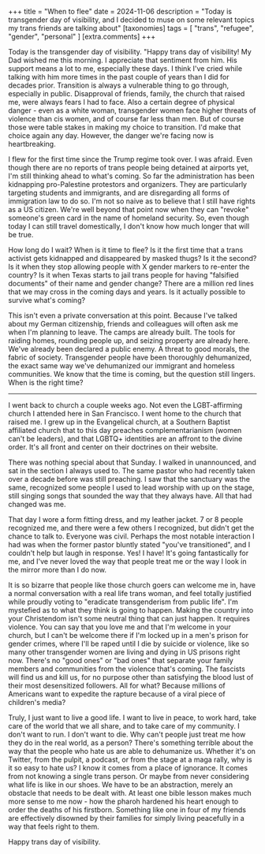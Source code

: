 +++
title = "When to flee"
date = 2024-11-06
description = "Today is transgender day of visibility, and I decided to muse on some relevant topics my trans friends are talking about"
[taxonomies]
tags = [
    "trans",
    "refugee",
    "gender",
    "personal"
  ]
[extra.comments]
+++

Today is the transgender day of visibility. "Happy trans day of visibility! My Dad wished me this morning. I appreciate that sentiment from him. His support means a lot to me, especially these days. I think I've cried while talking with him more times in the past couple of years than I did for decades prior. Transition is always a vulnerable thing to go through, especially in public. Disapproval of friends, family, the church that raised me, were always fears I had to face. Also a certain degree of physical danger - even as a white woman, transgender women face higher threats of violence than cis women, and of course far less than men. But of course those were table stakes in making my choice to transition. I'd make that choice again any day. However, the danger we're facing now is heartbreaking.

I flew for the first time since the Trump regime took over. I was afraid. Even though there are no reports of trans people being detained at airports yet, I'm still thinking ahead to what's coming. So far the administration has been kidnapping pro-Palestine protestors and organizers. They are particularly targeting students and immigrants, and are disregarding all forms of immigration law to do so. I'm not so naive as to believe that I still have rights as a US citizen. We're well beyond that point now when they can "revoke" someone's green card in the name of homeland security. So, even though today I can still travel domestically, I don't know how much longer that will be true.

How long do I wait? When is it time to flee? Is it the first time that a trans activist gets kidnapped and disappeared by masked thugs? Is it the second? Is it when they stop allowing people with X gender markers to re-enter the country? Is it when Texas starts to jail trans people for having "falsified documents" of their name and gender change? There are a million red lines that we may cross in the coming days and years. Is it actually possible to survive what's coming?

This isn't even a private conversation at this point. Because I've talked about my German citizenship, friends and colleagues will often ask me when I'm planning to leave. The camps are already built. The tools for raiding homes, rounding people up, and seizing property are already here. We've already been declared a public enemy. A threat to good morals, the fabric of society. Transgender people have been thoroughly dehumanized, the exact same way we've dehumanized our immigrant and homeless communities. We know that the time is coming, but the question still lingers. When is the right time?

___

I went back to church a couple weeks ago. Not even the LGBT-affirming church I attended here in San Francisco. I went home to the church that raised me. I grew up in the Evangelical church, at a Southern Baptist affiliated church that to this day preaches complementarianism (women can't be leaders), and that LGBTQ+ identities are an affront to the divine order. It's all front and center on their doctrines on their website.

There was nothing special about that Sunday. I walked in unannounced, and sat in the section I always used to. The same pastor who had recently taken over a decade before was still preaching. I saw that the sanctuary was the same, recognized some people I used to lead worship with up on the stage, still singing songs that sounded the way that they always have. All that had changed was me.

That day I wore a form fitting dress, and my leather jacket. 7 or 8 people recognized me, and there were a few others I recognized, but didn't get the chance to talk to. Everyone was civil. Perhaps the most notable interaction I had was when the former pastor bluntly stated "you've transitioned", and I couldn't help but laugh in response. Yes! I have! It's going fantastically for me, and I've never loved the way that people treat me or the way I look in the mirror more than I do now. 

It is so bizarre that people like those church goers can welcome me in, have a normal conversation with a real life trans woman, and feel totally justified while proudly voting to "eradicate transgenderism from public life". I'm mystefied as to what they think is going to happen. Making the country into your Christendom isn't some neutral thing that can just happen. It requires violence. You can say that you love me and that I'm welcome in your church, but I can't be welcome there if I'm locked up in a men's prison for gender crimes, where I'll be raped until I die by suicide or violence, like so many other transgender women are living and dying in US prisons right now. There's no "good ones" or "bad ones" that separate your family members and communities from the violence that's coming. The fascists will find us and kill us, for no purpose other than satisfying the blood lust of their most desensitized followers. All for what? Because millions of Americans want to expedite the rapture because of a viral piece of children's media? 

Truly, I just want to live a good life. I want to live in peace, to work hard, take care of the world that we all share, and to take care of my community. I don't want to run. I don't want to die. Why can't people just treat me how they do in the real world, as a person? There's something terrible about the way that the people who hate us are able to dehumanize us. Whether it's on Twitter, from the pulpit, a podcast, or from the stage at a maga rally, why is it so easy to hate us? I know it comes from a place of ignorance. It comes from not knowing a single trans person. Or maybe from never considering what life is like in our shoes. We have to be an abstraction, merely an obstacle that needs to be dealt with. At least one bible lesson makes much more sense to me now - how the pharoh hardened his heart enough to order the deaths of his firstborn. Something like one in four of my friends are effectively disowned by their families for simply living peacefully in a way that feels right to them.

Happy trans day of visibility.